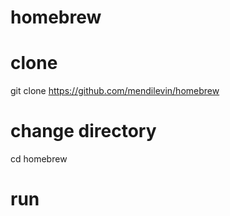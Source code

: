# homebrew

# clone
git clone https://github.com/mendilevin/homebrew

# change directory
cd homebrew

# run
